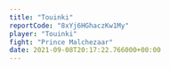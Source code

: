 ```yaml
---
title: "Touinki"
reportCode: "8xYj6HGhaczKw1My"
player: "Touinki"
fight: "Prince Malchezaar"
date: 2021-09-08T20:17:22.766000+00:00
---
```

